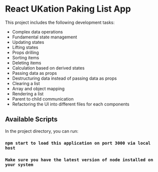 # React UKation Paking List App 

This project includes the following development tasks:

- Complex data operations
- Fundamental state management
- Updating states
- Lifting states
- Props drilling
- Sorting items
- Deleting items
- Calculation based on derived states
- Passing data as props
- Destructuring data instead of passing data as props
- Clearing a list
- Array and object mapping
- Rendering a list
- Parent to child communication
- Refactoring the UI into different files for each components

## Available Scripts

In the project directory, you can run:

### `npm start to load this application on port 3000 via local host`
### `Make sure you have the latest version of node installed on your system`
